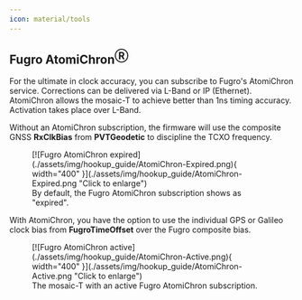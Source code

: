 ```yaml
---
icon: material/tools
---
```


## Fugro AtomiChron<sup>Ⓡ</sup>

For the ultimate in clock accuracy, you can subscribe to Fugro's AtomiChron service. Corrections can be delivered via L-Band or IP (Ethernet). AtomiChron allows the mosaic-T to achieve better than 1ns timing accuracy. Activation takes place over L-Band.

Without an AtomiChron subscription, the firmware will use the composite GNSS **RxClkBias** from **PVTGeodetic** to discipline the TCXO frequency.

<figure markdown>
[![Fugro AtomiChron expired](./assets/img/hookup_guide/AtomiChron-Expired.png){ width="400" }](./assets/img/hookup_guide/AtomiChron-Expired.png "Click to enlarge")
<figcaption markdown>By default, the Fugro AtomiChron subscription shows as "expired".</figcaption>
</figure>

With AtomiChron, you have the option to use the individual GPS or Galileo clock bias from **FugroTimeOffset** over the Fugro composite bias.

<figure markdown>
[![Fugro AtomiChron active](./assets/img/hookup_guide/AtomiChron-Active.png){ width="400" }](./assets/img/hookup_guide/AtomiChron-Active.png "Click to enlarge")
<figcaption markdown>The mosaic-T with an active Fugro AtomiChron subscription.</figcaption>
</figure>

